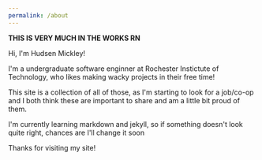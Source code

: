```yaml
---
permalink: /about
---
```

**THIS IS VERY MUCH IN THE WORKS RN**

Hi, I'm Hudsen Mickley!

I'm a undergraduate software enginner at Rochester Instictute of Technology, who likes making wacky projects in their free time!

This site is a collection of all of those, as I'm starting to look for a job/co-op and I both think these are important to share and am a little bit proud of them.

I'm currently learning markdown and jekyll, so if something doesn't look quite right, chances are I'll change it soon

Thanks for visiting my site!